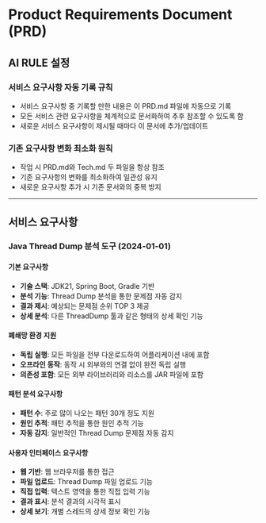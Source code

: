 # Product Requirements Document (PRD)

## AI RULE 설정

### 서비스 요구사항 자동 기록 규칙
- 서비스 요구사항 중 기록할 만한 내용은 이 PRD.md 파일에 자동으로 기록
- 모든 서비스 관련 요구사항을 체계적으로 문서화하여 추후 참조할 수 있도록 함
- 새로운 서비스 요구사항이 제시될 때마다 이 문서에 추가/업데이트

### 기존 요구사항 변화 최소화 원칙
- 작업 시 PRD.md와 Tech.md 두 파일을 항상 참조
- 기존 요구사항의 변화를 최소화하여 일관성 유지
- 새로운 요구사항 추가 시 기존 문서와의 중복 방지

---

## 서비스 요구사항

### Java Thread Dump 분석 도구 (2024-01-01)

#### 기본 요구사항
- **기술 스택**: JDK21, Spring Boot, Gradle 기반
- **분석 기능**: Thread Dump 분석을 통한 문제점 자동 감지
- **결과 제시**: 예상되는 문제점 순위 TOP 3 제공
- **상세 분석**: 다른 ThreadDump 툴과 같은 형태의 상세 확인 기능

#### 폐쇄망 환경 지원
- **독립 실행**: 모든 파일을 전부 다운로드하여 어플리케이션 내에 포함
- **오프라인 동작**: 동작 시 외부와의 연결 없이 완전 독립 실행
- **의존성 포함**: 모든 외부 라이브러리와 리소스를 JAR 파일에 포함

#### 패턴 분석 요구사항
- **패턴 수**: 주로 많이 나오는 패턴 30개 정도 지원
- **원인 추적**: 패턴 추적을 통한 원인 추적 기능
- **자동 감지**: 일반적인 Thread Dump 문제점 자동 감지

#### 사용자 인터페이스 요구사항
- **웹 기반**: 웹 브라우저를 통한 접근
- **파일 업로드**: Thread Dump 파일 업로드 기능
- **직접 입력**: 텍스트 영역을 통한 직접 입력 기능
- **결과 표시**: 분석 결과의 시각적 표시
- **상세 보기**: 개별 스레드의 상세 정보 확인 기능


